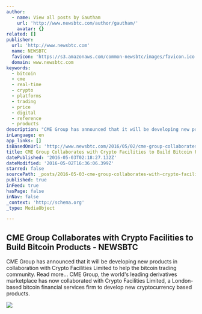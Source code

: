 ```yaml
---
author:
  - name: View all posts by Gautham
    url: 'http://www.newsbtc.com/author/gautham/'
    avatar: {}
related: []
publisher:
  url: 'http://www.newsbtc.com'
  name: NEWSBTC
  favicon: 'https://s3.amazonaws.com/common-newsbtc/images/favicon.ico'
  domain: www.newsbtc.com
keywords:
  - bitcoin
  - cme
  - real-time
  - crypto
  - platforms
  - trading
  - price
  - digital
  - reference
  - products
description: "CME Group has announced that it will be developing new products in collaboration with Crypto Facilities Limited to help the bitcoin trading community. Read more... CME Group, the world's leading derivatives marketplace has now collaborated with Crypto Facilities Limited, a London-based bitcoin financial services firm to develop new cryptocurrency based products."
inLanguage: en
app_links: []
isBasedOnUrl: 'http://www.newsbtc.com/2016/05/02/cme-group-collaborates-crypto-finance-build-new-products/'
title: CME Group Collaborates with Crypto Facilities to Build Bitcoin Products - NEWSBTC
datePublished: '2016-05-03T02:18:27.132Z'
dateModified: '2016-05-02T16:36:06.399Z'
starred: false
sourcePath: _posts/2016-05-03-cme-group-collaborates-with-crypto-facilities-to-build-bitco.md
published: true
inFeed: true
hasPage: false
inNav: false
_context: 'http://schema.org'
_type: MediaObject

---
```

<article style=""><h1>CME Group Collaborates with Crypto Facilities to Build Bitcoin Products - NEWSBTC</h1><p>CME Group has announced that it will be developing new products in collaboration with Crypto Facilities Limited to help the bitcoin trading community. Read more... CME Group, the world's leading derivatives marketplace has now collaborated with Crypto Facilities Limited, a London-based bitcoin financial services firm to develop new cryptocurrency based products.</p><img src="http://s3.amazonaws.com/main-newsbtc-images/2016/05/02170102/FtYAP.jpg" /></article>